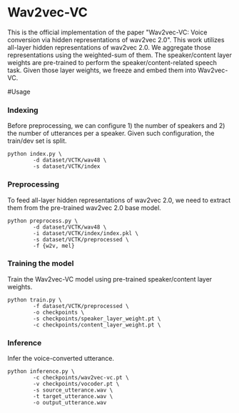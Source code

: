 # Wav2vec-VC

This is the official implementation of the paper "Wav2vec-VC: Voice conversion via hidden representations of wav2vec 2.0".
This work utilizes all-layer hidden representations of wav2vec 2.0.
We aggregate those representations using the weighted-sum of them. 
The speaker/content layer weights are pre-trained to perform 
the speaker/content-related speech task. Given those layer weights, 
we freeze and embed them into Wav2vec-VC. 



#Usage

### Indexing
Before preprocessing, we can configure 1) the number of speakers 
and 2) the number of utterances per a speaker. Given such configuration, 
the train/dev set is split.

```
python index.py \
        -d dataset/VCTK/wav48 \
        -s dataset/VCTK/index
```

### Preprocessing
To feed all-layer hidden representations of wav2vec 2.0, we need to 
extract them from the pre-trained wav2vec 2.0 base model.
```
python preprocess.py \
        -d dataset/VCTK/wav48 \
        -i dataset/VCTK/index/index.pkl \
        -s dataset/VCTK/preprocessed \
        -f {w2v, mel}
```

### Training the model
Train the Wav2vec-VC model using pre-trained speaker/content layer weights.
```
python train.py \
        -f dataset/VCTK/preprocessed \
        -o checkpoints \
        -s checkpoints/speaker_layer_weight.pt \
        -c checkpoints/content_layer_weight.pt \
```

### Inference
Infer the voice-converted utterance. 
```
python inference.py \
        -c checkpoints/wav2vec-vc.pt \
        -v checkpoints/vocoder.pt \
        -s source_utterance.wav \
        -t target_utterance.wav \
        -o output_utterance.wav
```


